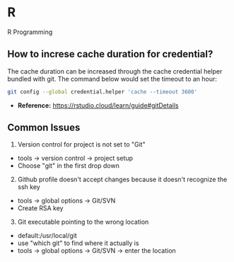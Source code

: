 # R
R Programming

## How to increse cache duration for credential?

The cache duration can be increased through the cache credential helper bundled with git. The command below would set the timeout to an hour:

```bash
git config --global credential.helper 'cache --timeout 3600'
```

+ **Reference:** https://rstudio.cloud/learn/guide#gitDetails

## Common Issues

1. Version control for project is not set to "Git"
  + tools -> version control -> project setup
  + Choose "git" in the first drop down
  
2. Github profile doesn't accept changes because it doesn't recognize the ssh key
  + tools -> global options -> Git/SVN
  + Create RSA key
  
3. Git executable pointing to the wrong location
  + default:/usr/local/git
  + use "which git" to find where it actually is
  + tools -> global options -> Git/SVN -> enter the location